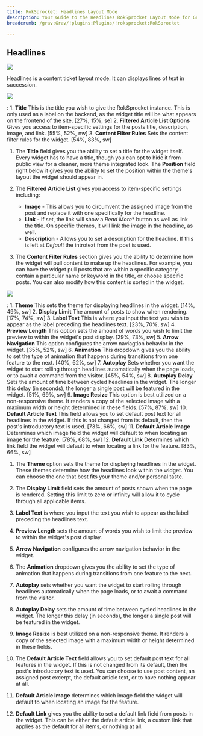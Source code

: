 ```yaml
---
title: RokSprocket: Headlines Layout Mode
description: Your Guide to the Headlines RokSprocket Layout Mode for Grav
breadcrumb: /grav:Grav/!plugins:Plugins/!roksprocket:RokSprocket

---
```


Headlines
-----

![][headlines]

Headlines is a content ticket layout mode. It can displays lines of text in succession.

![][headlines1]

:   1. **Title** This is the title you wish to give the RokSprocket instance. This is only used as a label on the backend, as the widget title will be what appears on the frontend of the site. [27%, 15%, se]
    2. **Filtered Article List Options** Gives you access to item-specific settings for the posts title, description, image, and link. [55%, 52%, nw]
    3. **Content Filter Rules** Sets the content filter rules for the widget. [54%, 83%, sw]

1. The **Title** field gives you the ability to set a title for the widget itself. Every widget has to have a title, though you can opt to hide it from public view for a cleaner, more theme integrated look. The **Position** field right below it gives you the ability to set the position within the theme's layout the widget should appear in.

2. The **Filtered Article List** gives you access to item-specific settings including:
    * **Image** - This allows you to circumvent the assigned image from the post and replace it with one specifically for the headline. 
    * **Link** - If set, the link will show a *Read More** button as well as link the title. On specific themes, it will link the image in the headline, as well.
    * **Description** - Allows you to set a description for the headline. If this is left at *Default* the introtext from the post is used. 

3. The **Content Filter Rules** section gives you the ability to determine how the widget will pull content to make up the headlines. For example, you can have the widget pull posts that are within a specific category, contain a particular name or keyword in the title, or choose specific posts. You can also modify how this content is sorted in the widget.

![][headlines_2]

:   1. **Theme** This sets the theme for displaying headlines in the widget. [14%, 49%, sw]
    2. **Display Limit** The amount of posts to show when rendering. [17%, 74%, sw]
    3. **Label Text** This is where you input the text you wish to appear as the label preceding the headlines text. [23%, 70%, sw]
    4. **Preview Length** This option sets the amount of words you wish to limit the preview to within the widget's post display. [29%, 73%, sw]
    5. **Arrow Navigation** This option configures the arrow naviagtion behavior in the widget. [35%, 52%, sw]
    6. **Animation**  This dropdown gives you the ability to set the type of animation that happens during transitions from one feature to the next. [40%, 62%, sw]
    7. **Autoplay** Sets whether you want the widget to start rolling through headlines automatically when the page loads, or to await a command from the visitor. [45%, 54%, sw]
    8. **Autoplay Delay** Sets the amount of time between cycled headlines in the widget. The longer this delay (in seconds), the longer a single post will be featured in the widget. [51%, 69%, sw]
    9. **Image Resize** This option is best utilized on a non-responsive theme. It renders a copy of the selected image with a maximum width or height determined in these fields. [57%, 87%, sw]
    10. **Default Article Text** This field allows you to set default post text for all headlines in the widget. If this is not changed from its default, then the post's introductory text is used. [73%, 66%, sw]
    11. **Default Article Image** Determines which image field the widget will default to when locating an image for the feature. [78%, 68%, sw]
    12. **Default Link** Determines which link field the widget will default to when locating a link for the feature. [83%, 66%, sw]

1. The **Theme** option sets the theme for displaying headlines in the widget. These themes determine how the headlines look within the widget. You can choose the one that best fits your theme and/or personal taste.

2. The **Display Limit** field sets the amount of posts shown when the page is rendered.  Setting this limit to zero or infinity will allow it to cycle through all applicable items.

3. **Label Text** is where you input the text you wish to appear as the label preceding the headlines text.

4. **Preview Length** sets the amount of words you wish to limit the preview to within the widget's post display. 

5. **Arrow Navigation** configures the arrow navigation behavior in the widget.

6. The **Animation** dropdown gives you the ability to set the type of animation that happens during transitions from one feature to the next.

7. **Autoplay** sets whether you want the widget to start rolling through headlines automatically when the page loads, or to await a command from the visitor.

8. **Autoplay Delay** sets the amount of time between cycled headlines in the widget. The longer this delay (in seconds), the longer a single post will be featured in the widget.

9. **Image Resize** is best utilized on a non-responsive theme. It renders a copy of the selected image with a maximum width or height determined in these fields.

10. The **Default Article Text** field allows you to set default post text for all features in the widget. If this is not changed from its default, then the post's introductory text is used. You can choose to use post content, an assigned post excerpt, the default article text, or to have nothing appear at all.

11. **Default Article Image** determines which image field the widget will default to when locating an image for the feature. 

12. **Default Link** gives you the ability to set a default link field from posts in the widget. This can be either the default article link, a custom link that applies as the default for all items, or nothing at all.

[headlines]: assets/headlines.png
[headlines_link]: headlines_mode.md
[headlines_2]: assets/headlines_2.png
[headlines1]: assets/headlines_1.jpg